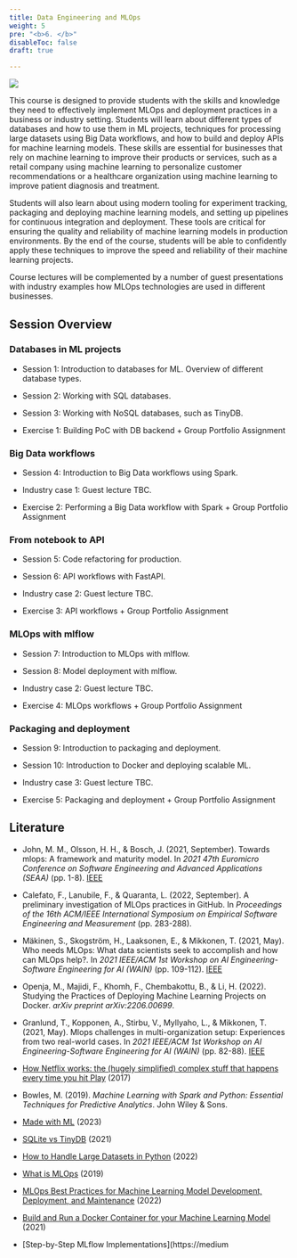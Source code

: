```yaml
---
title: Data Engineering and MLOps
weight: 5
pre: "<b>6. </b>"
disableToc: false
draft: true

---
```


![](/ds22/images/impressionist-corgi.png)

This course is designed to provide students with the skills and knowledge they need to effectively implement MLOps and deployment practices in a business or industry setting. Students will learn about different types of databases and how to use them in ML projects, techniques for processing large datasets using Big Data workflows, and how to build and deploy APIs for machine learning models. These skills are essential for businesses that rely on machine learning to improve their products or services, such as a retail company using machine learning to personalize customer recommendations or a healthcare organization using machine learning to improve patient diagnosis and treatment.


Students will also learn about using modern tooling for experiment tracking, packaging and deploying machine learning models, and setting up pipelines for continuous integration and deployment. These tools are critical for ensuring the quality and reliability of machine learning models in production environments. By the end of the course, students will be able to confidently apply these techniques to improve the speed and reliability of their machine learning projects.


Course lectures will be complemented by a number of guest presentations with industry examples how MLOps technologies are used in different businesses.

## Session Overview



### Databases in ML projects
- Session 1: Introduction to databases for ML. Overview of different database types.
- Session 2: Working with SQL databases.
- Session 3: Working with NoSQL databases, such as TinyDB.

- Exercise 1: Building PoC with DB backend + Group Portfolio Assignment

### Big Data workflows
- Session 4: Introduction to Big Data workflows using Spark.
- Industry case 1: Guest lecture TBC.

- Exercise 2: Performing a Big Data workflow with Spark + Group Portfolio Assignment

### From notebook to API
- Session 5: Code refactoring for production.
- Session 6: API workflows with FastAPI.
- Industry case 2: Guest lecture TBC.

- Exercise 3: API workflows + Group Portfolio Assignment

### MLOps with mlflow
- Session 7: Introduction to MLOps with mlflow.
- Session 8: Model deployment with mlflow.
- Industry case 2: Guest lecture TBC.

- Exercise 4: MLOps workflows + Group Portfolio Assignment

### Packaging and deployment
- Session 9: Introduction to packaging and deployment.
- Session 10: Introduction to Docker and deploying scalable ML.
- Industry case 3: Guest lecture TBC.

- Exercise 5: Packaging and deployment + Group Portfolio Assignment



## Literature

- John, M. M., Olsson, H. H., & Bosch, J. (2021, September). Towards mlops: A framework and maturity model. In *2021 47th Euromicro Conference on Software Engineering and Advanced Applications (SEAA)* (pp. 1-8). [IEEE](https://ieeexplore.ieee.org/document/9513359)

- Calefato, F., Lanubile, F., & Quaranta, L. (2022, September). A preliminary investigation of MLOps practices in GitHub. In *Proceedings of the 16th ACM/IEEE International Symposium on Empirical Software Engineering and Measurement* (pp. 283-288). 

- Mäkinen, S., Skogström, H., Laaksonen, E., & Mikkonen, T. (2021, May). Who needs MLOps: What data scientists seek to accomplish and how can MLOps help?. In *2021 IEEE/ACM 1st Workshop on AI Engineering-Software Engineering for AI (WAIN)* (pp. 109-112). [IEEE](https://ieeexplore.ieee.org/document/9471734)

- Openja, M., Majidi, F., Khomh, F., Chembakottu, B., & Li, H. (2022). Studying the Practices of Deploying Machine Learning Projects on Docker. *arXiv preprint arXiv:2206.00699*.

- Granlund, T., Kopponen, A., Stirbu, V., Myllyaho, L., & Mikkonen, T. (2021, May). Mlops challenges in multi-organization setup: Experiences from two real-world cases. In *2021 IEEE/ACM 1st Workshop on AI Engineering-Software Engineering for AI (WAIN)* (pp. 82-88). [IEEE](https://ieeexplore.ieee.org/document/9471716)

- [How Netflix works: the (hugely simplified) complex stuff that happens every time you hit Play](https://medium.com/refraction-tech-everything/how-netflix-works-the-hugely-simplified-complex-stuff-that-happens-every-time-you-hit-play-3a40c9be254b) (2017)

- Bowles, M. (2019). *Machine Learning with Spark and Python: Essential Techniques for Predictive Analytics*. John Wiley & Sons.

- [Made with ML](https://madewithml.com/) (2023)

- [SQLite vs TinyDB](https://medium.com/p/7d6a6a42cb97) (2021)

- [How to Handle Large Datasets in Python](https://medium.com/towards-data-science/how-to-handle-large-datasets-in-python-1f077a7e7ecf) (2022)

- [What is MLOps](https://medium.com/@selfouly/mlops-done-right-47cec1dbfc8d) (2019)

- [MLOps Best Practices for Machine Learning Model Development, Deployment, and Maintenance](https://medium.com/towards-data-science/mlops-best-practices-for-machine-learning-model-development-deployment-and-maintenance-e70f5d2f416b) (2022)

- [Build and Run a Docker Container for your Machine Learning Model](https://towardsdatascience.com/build-and-run-a-docker-container-for-your-machine-learning-model-60209c2d7a7f) (2021)

- [Step-by-Step MLflow Implementations](https://medium
